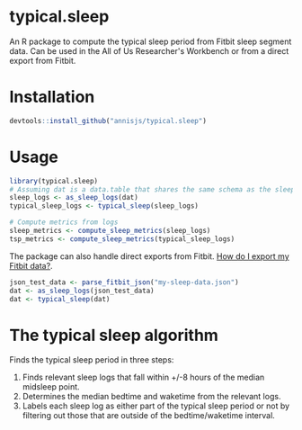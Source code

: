 # typical.sleep
An R package to compute the typical sleep period from Fitbit sleep segment data. 
Can be used in the All of Us Researcher's Workbench or from a direct export from Fitbit.

# Installation
```r
devtools::install_github("annisjs/typical.sleep")
```

# Usage
```r
library(typical.sleep)
# Assuming dat is a data.table that shares the same schema as the sleep_level table in AoU.
sleep_logs <- as_sleep_logs(dat)
typical_sleep_logs <- typical_sleep(sleep_logs)

# Compute metrics from logs
sleep_metrics <- compute_sleep_metrics(sleep_logs)
tsp_metrics <- compute_sleep_metrics(typical_sleep_logs)
```

The package can also handle direct exports from Fitbit. 
[How do I export my Fitbit data?](https://support.google.com/fitbit/answer/14236615?hl=en#zippy=%2Chow-do-i-export-my-fitbit-data).
```r
json_test_data <- parse_fitbit_json("my-sleep-data.json")
dat <- as_sleep_logs(json_test_data)
dat <- typical_sleep(dat)
```
# The typical sleep algorithm
Finds the typical sleep period in three steps: 
  1. Finds relevant sleep logs that fall within +/-8 hours of the median midsleep point. 
  2. Determines the median bedtime and waketime from the relevant logs.
  3. Labels each sleep log as either part of the typical sleep period or not by filtering out those
    that are outside of the bedtime/waketime interval.
